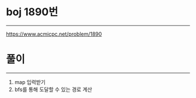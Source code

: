 # boj 1890번

---
https://www.acmicpc.net/problem/1890

# 풀이

---
1. map 입력받기
2. bfs를 통해 도달할 수 있는 경로 계산